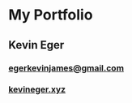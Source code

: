 # My Portfolio
## Kevin Eger
### egerkevinjames@gmail.com
### [kevineger.xyz](http://kevineger.xyz)
